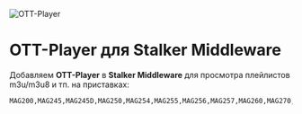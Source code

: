 ![OTT-Player](https://raw.githubusercontent.com/betamaster2/ottplayer/master/img/720/icons/2010.png)

# OTT-Player для Stalker Middleware

Добавляем **OTT-Player** в **Stalker Middleware** для просмотра плейлистов m3u/m3u8 и тп. на приставках:
```shell
MAG200,MAG245,MAG245D,MAG250,MAG254,MAG255,MAG256,MAG257,MAG260,MAG270,MAG275,MAG351,MAG352,AuraHD,WR320
```
